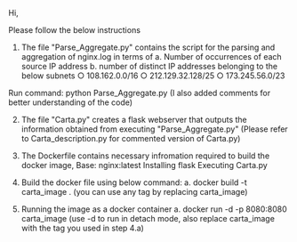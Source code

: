 Hi,

Please follow the below instructions

1. The file "Parse_Aggregate.py" contains the script for the parsing and aggregation of nginx.log in terms of 
	a. Number of occurrences of each source IP address
	b. number of distinct IP addresses belonging to the below subnets
		○ 108.162.0.0/16
		○ 212.129.32.128/25
		○ 173.245.56.0/23

Run command: python Parse_Aggregate.py
(I also added comments for better understanding of the code)

2. The file "Carta.py" creates a flask webserver that outputs the information obtained from executing "Parse_Aggregate.py"
(Please refer to Carta_description.py for commented version of Carta.py)


3. The Dockerfile contains necessary infromation required to build the docker image, 
	Base: nginx:latest
	Installing flask
	Executing Carta.py

4. Build the docker file using below command: 
	a. docker build -t carta_image .
	(you can use any tag by replacing carta_image) 

5. Running the image as a docker container
	a. docker run -d -p 8080:8080 carta_image
	(use -d to run in detach mode, also replace carta_image with the tag you used in step 4.a)
